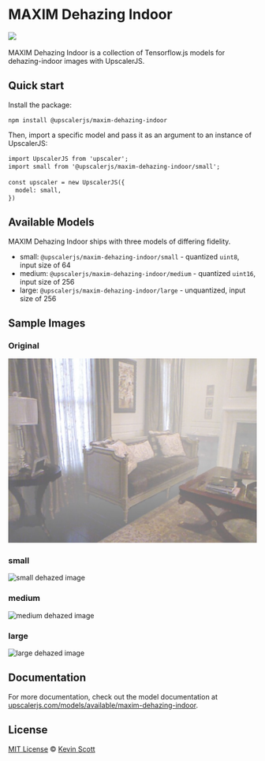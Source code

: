 # MAXIM Dehazing Indoor

[![](https://data.jsdelivr.com/v1/package/npm/@upscalerjs/maxim-dehazing-indoor/badge)](https://www.jsdelivr.com/package/npm/@upscalerjs/maxim-dehazing-indoor)

MAXIM Dehazing Indoor is a collection of Tensorflow.js models for dehazing-indoor images with UpscalerJS.

## Quick start

Install the package:

```
npm install @upscalerjs/maxim-dehazing-indoor
```

Then, import a specific model and pass it as an argument to an instance of UpscalerJS:

```
import UpscalerJS from 'upscaler';
import small from '@upscalerjs/maxim-dehazing-indoor/small';

const upscaler = new UpscalerJS({
  model: small,
})
```

## Available Models

MAXIM Dehazing Indoor ships with three models of differing fidelity.

- small: `@upscalerjs/maxim-dehazing-indoor/small` - quantized `uint8`, input size of 64
- medium: `@upscalerjs/maxim-dehazing-indoor/medium` - quantized `uint16`, input size of 256
- large: `@upscalerjs/maxim-dehazing-indoor/large` - unquantized, input size of 256

## Sample Images

### Original
![Original image](https://github.com/thekevinscott/UpscalerJS/blob/main/models/maxim-dehazing-indoor/assets/fixture.png?raw=true)

### small
![small dehazed image](https://github.com/thekevinscott/UpscalerJS/blob/main/models/maxim-dehazing-indoor/assets/samples/small/result.png?raw=true)

### medium
![medium dehazed image](https://github.com/thekevinscott/UpscalerJS/blob/main/models/maxim-dehazing-indoor/assets/samples/medium/result.png?raw=true)

### large
![large dehazed image](https://github.com/thekevinscott/UpscalerJS/blob/main/models/maxim-dehazing-indoor/assets/samples/large/result.png?raw=true)

## Documentation

For more documentation, check out the model documentation at [upscalerjs.com/models/available/maxim-dehazing-indoor](https://upscalerjs.com/models/available/maxim-dehazing-indoor).

## License

[MIT License](https://oss.ninja/mit/developit/) © [Kevin Scott](https://thekevinscott.com)


